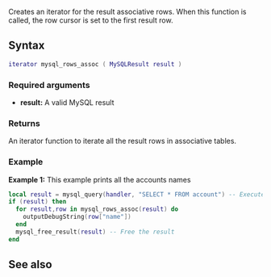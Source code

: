 <pageclass class="#AA7592" subcaption="MTA-MySQL Module"></pageclass>

Creates an iterator for the result associative rows. When this function is called, the row cursor is set to the first result row.

Syntax
------

``` lua
iterator mysql_rows_assoc ( MySQLResult result )
```

### Required arguments

-   **result:** A valid MySQL result

### Returns

An iterator function to iterate all the result rows in associative tables.

### Example

**Example 1:** This example prints all the accounts names

``` lua
local result = mysql_query(handler, "SELECT * FROM account") -- Execute the query
if (result) then
  for result,row in mysql_rows_assoc(result) do
    outputDebugString(row["name"])
  end
  mysql_free_result(result) -- Free the result
end
```

See also
--------
